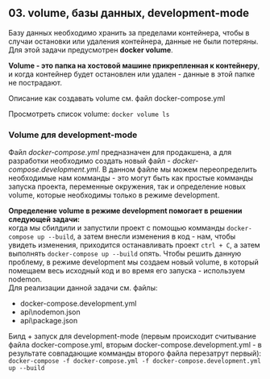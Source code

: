 ## 03. volume, базы данных, development-mode

Базу данных необходимо хранить за пределами контейнера, чтобы в случаи остановки или удаления контейнера, данные не были потеряны. Для этой задачи предусмотрен **docker volume**.

**Volume - это папка на хостовой машине прикрепленная к контейнеру**, и когда контейнер будет остановлен или удален - данные в этой папке не пострадают. 

Описание как создавать volume см. файл docker-compose.yml

Просмотреть список volume:
`docker volume ls`

### Volume для development-mode

Файл *docker-compose.yml* предназначен для продакшена, а для разработки необходимо создать новый файл - *docker-compose.development.yml*. В данном файле мы можем переопределить необходимые нам комманды - это могут быть как простые комманды запуска проекта, переменные окружения, так и определение новых volume, которые необходимы только в режиме development. 

**Определение volume в режиме development помогает в решении следующей задачи:**    
когда мы сбилдили и запустили проект с помощью комманды `docker-compose up --build`, а затем внесли изменения в код - нам, чтобы увидеть изменения, приходится останавливать проект `ctrl + C`, а затем выполнять `docker-compose up --build` опять. Чтобы решить данную проблему, в режиме development мы создаем новый volume, в который помещаем весь исходный код и во время его запуска - используем nodemon.   
Для реализации данной задачи см. файлы:
- docker-compose.development.yml
- api\nodemon.json
- api\package.json

Билд + запуск для development-mode (первым происходит считывание файла docker-compose.yml, вторым docker-compose.development.yml - в результате совпадающие комманды второго файла перезатрут первый):     
`docker-compose -f docker-compose.yml -f docker-compose.development.yml up --build`
